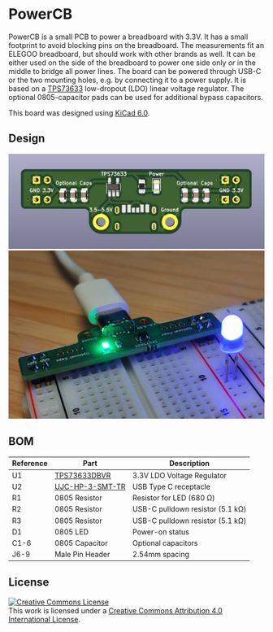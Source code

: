 # PowerCB

PowerCB is a small PCB to power a breadboard with 3.3V. It has a small footprint to avoid blocking pins on the breadboard. The measurements fit an ELEGOO breadboard, but should work with other brands as well. It can be either used on the side of the breadboard to power one side only *or* in the middle to bridge all power lines. The board can be powered through USB-C or the two mounting holes, e.g. by connecting it to a power supply. It is based on a [TPS73633](http://www.ti.com/product/TPS73633-EP) low-dropout (LDO) linear voltage regulator. The optional 0805-capacitor pads can be used for additional bypass capacitors.

This board was designed using [KiCad 6.0](http://www.kicad.org).

## Design
![Rendering of the board](./board-rendering.jpg)
![Example usage of the board](./example.jpg)

## BOM
Reference | Part        | Description
--------- | ----------- | ---
U1        | <a href="https://www.mouser.de/ProductDetail/595-TPS73633DBVR/">TPS73633DBVR</a> | 3.3V LDO Voltage Regulator
U2        | <a href="https://www.mouser.de/ProductDetail/CUI-Devices/UJC-HP-3-SMT-TR?qs=vmHwEFxEFR%252BLRSV%252Bufrn1g%3D%3D">UJC-HP-3-SMT-TR</a> | USB Type C receptacle
R1        | 0805 Resistor     | Resistor for LED (680 Ω)
R2        | 0805 Resistor     | USB-C pulldown resistor (5.1 kΩ)
R3        | 0805 Resistor     | USB-C pulldown resistor (5.1 kΩ)
D1        | 0805 LED          | Power-on status
C1-6      | 0805 Capacitor    | Optional capacitors
J6-9      | Male Pin Header   | 2.54mm spacing

## License
<a rel="license" href="http://creativecommons.org/licenses/by/4.0/"><img alt="Creative Commons License" style="border-width:0" src="https://i.creativecommons.org/l/by/4.0/88x31.png" /></a><br />This work is licensed under a <a rel="license" href="http://creativecommons.org/licenses/by/4.0/">Creative Commons Attribution 4.0 International License</a>.

